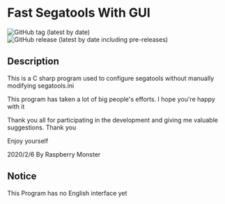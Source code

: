 # Fast Segatools With GUI

![GitHub tag (latest by date)](https://img.shields.io/github/v/tag/Raspberry-Monster/Fast-Segatools-With-GUI)
![GitHub release (latest by date including pre-releases)](https://img.shields.io/github/v/release/Raspberry-Monster/Fast-Segatools-With-GUI?include_prereleases)
## Description

This is a C sharp program used to configure segatools without manually modifying segatools.ini

This program has taken a lot of big people's efforts. I hope you're happy with it

Thank you all for participating in the development and giving me valuable suggestions. Thank you

Enjoy yourself

2020/2/6 By Raspberry Monster

## Notice

This Program has no English interface yet